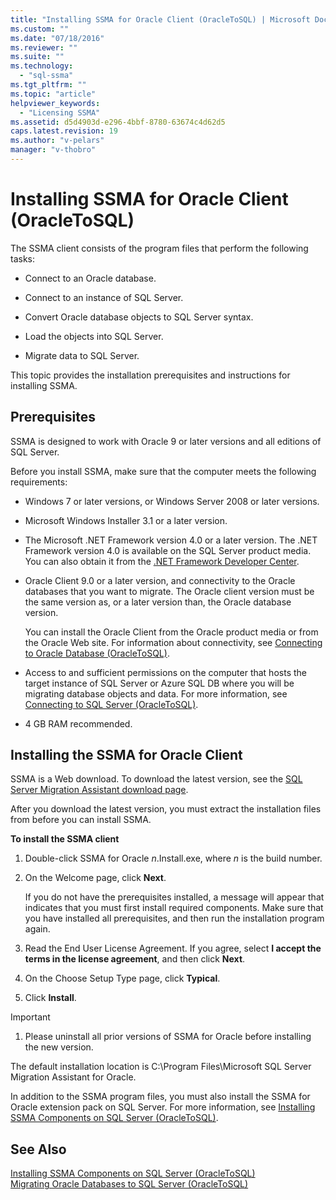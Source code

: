 ```yaml
---
title: "Installing SSMA for Oracle Client (OracleToSQL) | Microsoft Docs"
ms.custom: ""
ms.date: "07/18/2016"
ms.reviewer: ""
ms.suite: ""
ms.technology: 
  - "sql-ssma"
ms.tgt_pltfrm: ""
ms.topic: "article"
helpviewer_keywords: 
  - "Licensing SSMA"
ms.assetid: d5d4903d-e296-4bbf-8780-63674c4d62d5
caps.latest.revision: 19
ms.author: "v-pelars"
manager: "v-thobro"
---
```

# Installing SSMA for Oracle Client (OracleToSQL)
The SSMA client consists of the program files that perform the following tasks:  
  
-   Connect to an Oracle database.  
  
-   Connect to an instance of SQL Server.  
  
-   Convert Oracle database objects to SQL Server syntax.  
  
-   Load the objects into SQL Server.  
  
-   Migrate data to SQL Server.  
  
This topic provides the installation prerequisites and instructions for installing SSMA.  
  
## Prerequisites  
SSMA is designed to work with Oracle 9 or later versions and all editions of SQL Server.  
  
Before you install SSMA, make sure that the computer meets the following requirements:  
  
-   Windows 7 or later versions, or Windows Server 2008 or later versions.  
  
-   Microsoft Windows Installer 3.1 or a later version.  
  
-   The Microsoft .NET Framework version 4.0 or a later version. The .NET Framework version 4.0 is available on the SQL Server product media. You can also obtain it from the [.NET Framework Developer Center](http://go.microsoft.com/fwlink/?LinkId=48882).  
  
-   Oracle Client 9.0 or a later version, and connectivity to the Oracle databases that you want to migrate. The Oracle client version must be the same version as, or a later version than, the Oracle database version.  
  
    You can install the Oracle Client from the Oracle product media or from the Oracle Web site. For information about connectivity, see [Connecting to Oracle Database &#40;OracleToSQL&#41;](../../ssma/oracle/connecting-to-oracle-database--oracletosql-.md).  
  
-   Access to and sufficient permissions on the computer that hosts the target instance of SQL Server or Azure SQL DB where you will be migrating database objects and data. For more information, see [Connecting to SQL Server &#40;OracleToSQL&#41;](../../ssma/oracle/connecting-to-sql-server--oracletosql-.md).  
  
-   4 GB RAM recommended.  
  
## Installing the SSMA for Oracle Client  
SSMA is a Web download. To download the latest version, see the [SQL Server Migration Assistant download page](http://aka.ms/ssmafororacle).  
  
After you download the latest version, you must extract the installation files from before you can install SSMA.  
  
**To install the SSMA client**  
  
1.  Double-click SSMA for Oracle *n*.Install.exe, where *n* is the build number.  
  
2.  On the Welcome page, click **Next**.  
  
    If you do not have the prerequisites installed, a message will appear that indicates that you must first install required components. Make sure that you have installed all prerequisites, and then run the installation program again.  
  
3.  Read the End User License Agreement. If you agree, select **I accept the terms in the license agreement**, and then click **Next**.  
  
4.  On the Choose Setup Type page, click **Typical**.  
  
5.  Click **Install**.  
  
> [!IMPORTANT]  
> 1.  Please uninstall all prior versions of SSMA for Oracle before installing the new version.  
  
The default installation location is C:\Program Files\Microsoft SQL Server Migration Assistant for Oracle.  
  
In addition to the SSMA program files, you must also install the SSMA for Oracle extension pack on SQL Server. For more information, see [Installing SSMA Components on SQL Server &#40;OracleToSQL&#41;](../../ssma/oracle/installing-ssma-components-on-sql-server--oracletosql-.md).  
  
## See Also  
[Installing SSMA Components on SQL Server &#40;OracleToSQL&#41;](../../ssma/oracle/installing-ssma-components-on-sql-server--oracletosql-.md)  
[Migrating Oracle Databases to SQL Server &#40;OracleToSQL&#41;](../../ssma/oracle/migrating-oracle-databases-to-sql-server--oracletosql-.md)  
  
